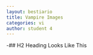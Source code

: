 ```yaml
---
layout: bestiario
title: Vampire Images
categories: vi
author: student 4
---
```


-## H2 Heading Looks Like This
